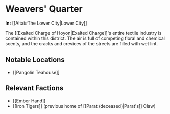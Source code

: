 # Weavers' Quarter

**In:** [[Altai#The Lower City|Lower City]]

The [[Exalted Charge of Hoyon|Exalted Charge]]'s entire textile industry is contained within this district. The air is full of competing floral and chemical scents, and the cracks and crevices of the streets are filled with wet lint.
## Notable Locations

- [[Pangolin Teahouse]]

## Relevant Factions

- [[Ember Hand]]
- [[Iron Tigers]] (previous home of [[Parat (deceased)|Parat's]] Claw)